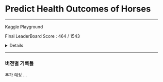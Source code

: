 # Predict Health Outcomes of Horses
---
Kaggle Playground  
  
Final LeaderBoard Score : 464 / 1543  

<details>
  <summery>실패 원인 분석</summery>

    
  이번 competition은 추가 데이터를 사용이 가능했다.  
  kaggle에서 제공한 train set과 추가 데이터를 합치면 data shape은 약 (1600, 30) 정도로 매우 작은 데이터라 할 수 있다.  
  최종적으로 우리가 제출한 코드는 다음과 같은 방법들을 사용해 stacking, voting을 시도하여 제출하였다.  
  1. JH - Label Encoder, KNN imputer, Standard Scaler, HistGB  
  2. SS - NN  
  3. YM - Target Encoder, KNN imputer, (xgb, hgb, lgbm) ensemble
  높은 성적을 받은 코드를 확인해보니 별다른 feature engineering을 요하지 않았다.
  그리고 shakeup과 관련한 다른 유저의 comment를 확인해보니 데이터가 작은 경우 최대한 simple 모델을 사용하고, 별다른 feature engineering을 가하지 않는 것이 overfit을 줄이는 방법이라 했다.
  추가로 그 분이 올린 내용은 다음과 같다.
  1. Public Score보다 CV Score를 판단 지표로 삼아라.
  2. 일관성을 갖고 도전하고 과적합을 조심하라. 합성 데이터는 잡음이 많고 과적합이 매우 쉽다.
  3. 다양한 모델을 최종 제출물로 제출하여 shakeup의 위험을 방지합니다.

  그리고 Error Analysis를 잘 해야겠다.
</details>

---
### 버전별 기록들
추가 예정 ...
